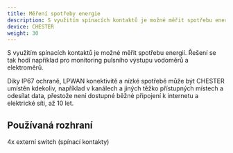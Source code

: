 ```yaml
---
title: Měření spotřeby energie
description: S využitím spínacích kontaktů je možné měřit spotřebu energií. Řešení se tak hodí například pro monitoring pulsního výstupu vodoměrů a elektroměrů.
device: CHESTER
weight: 30
---
```


S využitím spínacích kontaktů je možné měřit spotřebu energií. Řešení se tak hodí například pro monitoring pulsního výstupu vodoměrů a elektroměrů.

Díky IP67 ochraně, LPWAN konektivitě a nízké spotřebě může být CHESTER umístěn kdekoliv, například v kanálech a jiných těžko přístupných místech a odesílat data, přestože není dostupné běžné připojení k internetu a elektrické síti, až 10 let.

## Používaná rozhraní
4x externí switch (spínací kontakty)
